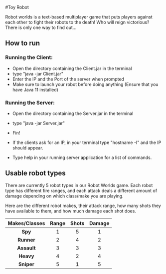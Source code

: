 #Toy Robot

Robot worlds is a text-based multiplayer game that puts players against each other to fight their robots to the death!
Who will reign victorious? There is only one way to find out...


## How to run
### Running the Client:
   - Open the directory containing the Client.jar in the terminal
   - type "java -jar Client.jar"
   - Enter the IP and the Port of the server when prompted
   - Make sure to launch your robot before doing anything
     (Ensure that you have Java 11 installed)

### Running the Server:
   - Open the directory containing the Server.jar in the terminal
   - type "java -jar Server.jar"
   - Fin!

   - If the clients ask for an IP, in your terminal type "hostname -I" and the IP should appear.
   - Type help in your running server application for a list of commands.


## Usable robot types

There are currently 5 robot types in our Robot Worlds game.
Each robot type has different fire ranges, and each attack deals a different amount of damage depending on which class/make you are playing.

Here are the different robot makes, their attack range, how many shots they have available to them, and how much damage each shot does.

| Makes/Classes | Range | Shots | Damage |
|:-------------:|:-----:|:-----:|:------:|
|    **Spy**    |   1   |   5   |    1   |
|   **Runner**  |   2   |   4   |    2   |
|  **Assault**  |   3   |   3   |    3   |
|   **Heavy**   |   4   |   2   |    4   |
|   **Sniper**  |   5   |   1   |    5   |



